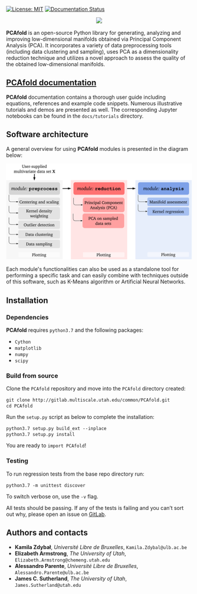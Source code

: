 [![License: MIT](https://img.shields.io/badge/License-MIT-blue.svg)](https://opensource.org/licenses/MIT)
[![Documentation Status](https://readthedocs.org/projects/pcafold/badge/?version=latest)](https://pcafold.readthedocs.io/en/latest/?badge=latest)

<p align="center">
  <img src="https://gitlab.multiscale.utah.edu/common/PCAfold/raw/master/PCAfold-logo.png" width="500">
</p>

**PCAfold** is an open-source Python library for generating, analyzing and improving low-dimensional manifolds obtained via Principal Component Analysis
(PCA). It incorporates a variety of data preprocessing tools (including data
clustering and sampling), uses PCA as a dimensionality reduction technique
and utilizes a novel approach to assess the quality of the obtained
low-dimensional manifolds.

## [PCAfold documentation](https://pcafold.readthedocs.io/en/latest/)

**PCAfold** documentation contains a thorough user guide including equations, references and example code snippets. Numerous illustrative tutorials and demos are presented as well. The corresponding Jupyter notebooks can be found in the `docs/tutorials` directory.

## Software architecture

A general overview for using **PCAfold** modules is presented in the diagram
below:

![Screenshot](docs/images/PCAfold-software-architecture.png)

Each module's functionalities can also be used as a standalone tool for
performing a specific task and can easily combine with techniques outside of
this software, such as K-Means algorithm or Artificial Neural Networks.

## Installation

### Dependencies

**PCAfold** requires `python3.7` and the following packages:

- `Cython`
- `matplotlib`
- `numpy`
- `scipy`

### Build from source

Clone the `PCAfold` repository and move into the `PCAfold` directory created:

```
git clone http://gitlab.multiscale.utah.edu/common/PCAfold.git
cd PCAfold
```

Run the `setup.py` script as below to complete the installation:

```
python3.7 setup.py build_ext --inplace
python3.7 setup.py install

```

You are ready to `import PCAfold`!

### Testing

To run regression tests from the base repo directory run:

```
python3.7 -m unittest discover
```

To switch verbose on, use the `-v` flag.

All tests should be passing. If any of the tests is failing and you can’t sort
out why, please open an issue on [GitLab](https://gitlab.multiscale.utah.edu/common/PCAfold).

## Authors and contacts

- **Kamila Zdybał**, *Université Libre de Bruxelles*, `Kamila.Zdybal@ulb.ac.be`
- **Elizabeth Armstrong**, *The University of Utah*, `Elizabeth.Armstrong@chemeng.utah.edu`
- **Alessandro Parente**, *Université Libre de Bruxelles*, `Alessandro.Parente@ulb.ac.be`
- **James C. Sutherland**, *The University of Utah*, `James.Sutherland@utah.edu`
